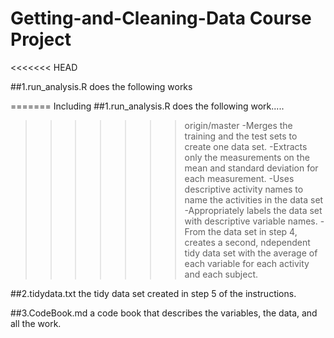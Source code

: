 # Getting-and-Cleaning-Data Course Project
<<<<<<< HEAD

##1.run_analysis.R
  does the following works
  
=======
Including
##1.run_analysis.R
  does the following work.....
>>>>>>> origin/master
-Merges the training and the test sets to create one data set.
-Extracts only the measurements on the mean and standard deviation for each measurement. 
-Uses descriptive activity names to name the activities in the data set
-Appropriately labels the data set with descriptive variable names. 
-From the data set in step 4, creates a second, ndependent tidy data set with the average of each variable for each activity and each subject.

##2.tidydata.txt
  the tidy data set created in step 5 of the instructions.
  
##3.CodeBook.md
  a code book that describes the variables, the data, and all the work.
